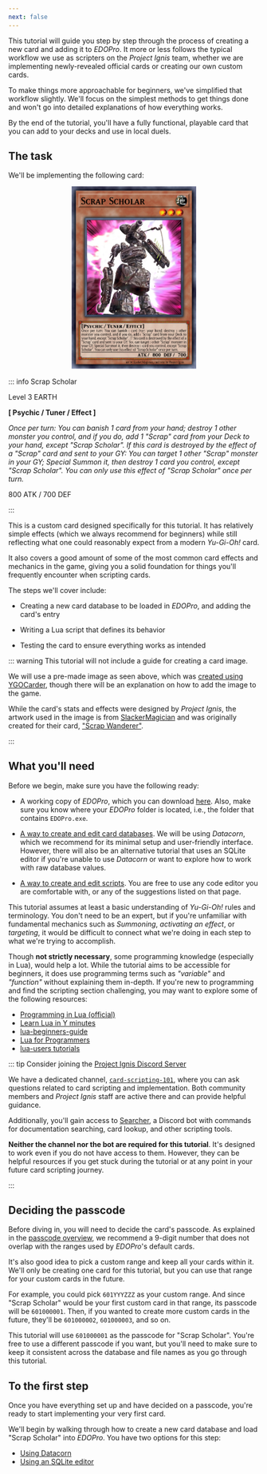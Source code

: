 ```yaml
---
next: false
---
```


This tutorial will guide you step by step through the process of creating a new card and adding it to _EDOPro_. It more or less follows the typical workflow we use as scripters on the _Project Ignis_ team, whether we are implementing newly-revealed official cards or creating our own custom cards.

To make things more approachable for beginners, we've simplified that workflow slightly. We'll focus on the simplest methods to get things done and won't go into detailed explanations of how everything works.

By the end of the tutorial, you'll have a fully functional, playable card that you can add to your decks and use in local duels.

## The task

We'll be implementing the following card:

<p align="center">
  <img src="./first-card/scholar.png" alt="Scrap Scholar" width="250"/>
</p>

::: info Scrap Scholar

Level 3 EARTH

**[ Psychic / Tuner / Effect ]**

_Once per turn: You can banish 1 card from your hand; destroy 1 other monster you control, and if you do, add 1 "Scrap" card from your Deck to your hand, except "Scrap Scholar". If this card is destroyed by the effect of a "Scrap" card and sent to your GY: You can target 1 other "Scrap" monster in your GY; Special Summon it, then destroy 1 card you control, except "Scrap Scholar". You can only use this effect of "Scrap Scholar" once per turn._

800 ATK / 700 DEF

:::

This is a custom card designed specifically for this tutorial. It has relatively simple effects (which we always recommend for beginners) while still reflecting what one could reasonably expect from a modern _Yu-Gi-Oh!_ card.

It also covers a good amount of some of the most common card effects and mechanics in the game, giving you a solid foundation for things you'll frequently encounter when scripting cards.

<!-- TODO: improve this list -->

The steps we'll cover include:

- Creating a new card database to be loaded in _EDOPro_, and adding the card's entry

- Writing a Lua script that defines its behavior

- Testing the card to ensure everything works as intended

::: warning This tutorial will not include a guide for creating a card image.

We will use a pre-made image as seen above, which was [created using YGOCarder](https://lauqerm.github.io/ygocarder/?data=%7B%22fm%22%3A%22tcg%22%2C%22fr%22%3A%22effect%22%2C%22fo%22%3A%22normal%22%2C%22op%22%3A%7B%22opbd%22%3A100%2C%22oppd%22%3A100%2C%22optx%22%3A100%2C%22opnm%22%3A100%2C%22opbf%22%3A%22%23404040%22%2C%22opab%22%3Atrue%2C%22opnb%22%3Atrue%2C%22opbl%22%3Afalse%7D%2C%22fn%22%3A%5B%5D%2C%22afn%22%3A%22normal%22%2C%22na%22%3A%22Scrap+Scholar%22%2C%22nst%22%3A%22auto%22%2C%22ns%22%3A%7B%22nsft%22%3A%22Default%22%2C%22nsfs%22%3A%22%23000000%22%2C%22nshfs%22%3A%22%23000000%22%2C%22nssc%22%3A%22%23000000%22%2C%22nssoy%22%3A0%2C%22nssox%22%3A0%2C%22nssb%22%3A0%2C%22nshs%22%3Afalse%2C%22nslc%22%3A%22%23000000%22%2C%22nslw%22%3A0%2C%22nsloy%22%3A0%2C%22nslox%22%3A0%2C%22nshl%22%3Afalse%2C%22nsgd%22%3A0%2C%22nscg%22%3A%220.000%7C%23eef10b%2C0.5%7C%23d78025%2C1.000%7C%237e20cf%22%2C%22nshg%22%3Afalse%2C%22nsep%22%3A90%2C%22nsey%22%3A90%2C%22nset%22%3A0%2C%22nshe%22%3Afalse%2C%22nspr%22%3A%22commonB%22%2C%22nspt%22%3A%22none%22%7D%2C%22at%22%3A%22EARTH%22%2C%22sf%22%3A%22NO+ICON%22%2C%22it%22%3A%22auto%22%2C%22st%22%3A3%2C%22sa%22%3A%22right%22%2C%22ar%22%3A%22https%3A%2F%2Fi.imgur.com%2Fh5kXZeC.png%22%2C%22ad%22%3A%22%22%2C%22as%22%3A%22offline%22%2C%22af%22%3Afalse%2C%22arc%22%3A%7B%22aru%22%3A%22%25%22%2C%22ara%22%3A1%2C%22arx%22%3A0%2C%22ary%22%3A0%2C%22arw%22%3A100%2C%22arh%22%3A99.8046875%7D%2C%22hbg%22%3Afalse%2C%22bg%22%3A%22%22%2C%22bgd%22%3A%22%22%2C%22bf%22%3Afalse%2C%22bgs%22%3A%22online%22%2C%22bgt%22%3A%22fit%22%2C%22bgc%22%3A%7B%22bgx%22%3A0%2C%22bgy%22%3A4%2C%22bgw%22%3A100%2C%22bgh%22%3A89.5%2C%22bgu%22%3A%22%25%22%2C%22bga%22%3A1%7D%2C%22lm%22%3A%5B%221%22%2C%223%22%2C%227%22%2C%229%22%5D%2C%22il%22%3Afalse%2C%22ip%22%3Afalse%2C%22pf%22%3A%22effect%22%2C%22pe%22%3A%22%22%2C%22rs%22%3A%224%22%2C%22bs%22%3A%224%22%2C%22psi%22%3A%22medium%22%2C%22ta%22%3A%5B%22Psychic%22%2C%22Tuner%22%2C%22Effect%22%5D%2C%22es%22%3A%7B%22cdtl%22%3A%22veryLoose%22%2C%22efs%22%3A%22auto%22%2C%22eus%22%3A0%7D%2C%22ps%22%3A%7B%22pfs%22%3A%22auto%22%2C%22pus%22%3A0%7D%2C%22ef%22%3A%22Once+per+turn%3A+You+can+banish+1+card+from+your+hand%3B+destroy+1+other+monster+you+control%2C+and+if+you+do%2C+add+1+%5C%22Scrap%5C%22+card+from+your+Deck+to+your+hand%2C+except+%5C%22Scrap+Scholar%5C%22.+If+this+card+is+destroyed+by+the+effect+of+a+%5C%22Scrap%5C%22+card+and+sent+to+your+GY%3A+You+can+target+1+other+%5C%22Scrap%5C%22+monster+in+your+GY%3B+Special+Summon+it%2C+then+destroy+1+card+you+control%2C+except+%5C%22Scrap+Scholar%5C%22.+You+can+only+use+this+effect+of+%5C%22Scrap+Scholar%5C%22+once+per+turn.%22%2C%22si%22%3A%22%22%2C%22atk%22%3A%22800%22%2C%22def%22%3A%22700%22%2C%22pw%22%3A%22%22%2C%22sti%22%3A%22no-sticker%22%2C%22ife%22%3Afalse%2C%22isp%22%3Afalse%2C%22ile%22%3Afalse%2C%22idt%22%3Afalse%2C%22ilc%22%3Afalse%2C%22cr%22%3A%22art+by+SlackerMagician%2C+card+text+by+Project+Ignis%22%2C%22fh%22%3Atrue%2C%22sts%22%3A%5Bfalse%2C%22%23000000%22%2Cfalse%2C%22%23000000%22%5D%2C%22tts%22%3A%5Bfalse%2C%22%23000000%22%2Cfalse%2C%22%23000000%22%5D%2C%22ets%22%3A%5Bfalse%2C%22%23000000%22%2Cfalse%2C%22%23000000%22%5D%2C%22pts%22%3A%5Bfalse%2C%22%23000000%22%2Cfalse%2C%22%23000000%22%5D%2C%22ots%22%3A%5Bfalse%2C%22%23000000%22%2Cfalse%2C%22%23000000%22%5D%2C%22ve%22%3A2%7D), though there will be an explanation on how to add the image to the game.

While the card's stats and effects were designed by _Project Ignis_, the artwork used in the image is from [SlackerMagician](https://www.deviantart.com/slackermagician) and was originally created for their card, ["Scrap Wanderer"](https://www.deviantart.com/slackermagician/art/Scrap-Wanderer-907369948).

:::

## What you'll need

Before we begin, make sure you have the following ready:

- A working copy of _EDOPro_, which you can download [here](https://projectignis.github.io/download.html). Also, make sure you know where your _EDOPro_ folder is located, i.e., the folder that contains `EDOPro.exe`.

- [A way to create and edit card databases](/getting-started/setup/#programs-to-use). We will be using _Datacorn_, which we recommend for its minimal setup and user-friendly interface. However, there will also be an alternative tutorial that uses an SQLite editor if you're unable to use _Datacorn_ or want to explore how to work with raw database values.

- [A way to create and edit scripts](/getting-started/setup/#programs-to-use-1). You are free to use any code editor you are comfortable with, or any of the suggestions listed on that page.

This tutorial assumes at least a basic understanding of _Yu-Gi-Oh!_ rules and terminology. You don't need to be an expert, but if you're unfamiliar with fundamental mechanics such as _Summoning_, _activating an effect_, or _targeting_, it would be difficult to connect what we're doing in each step to what we're trying to accomplish.

Though **not strictly necessary**, some programming knowledge (especially in Lua), would help a lot. While the tutorial aims to be accessible for beginners, it does use programming terms such as _"variable"_ and _"function"_ without explaining them in-depth. If you're new to programming and find the scripting section challenging, you may want to explore some of the following resources:

- [Programming in Lua (official)](https://www.lua.org/pil/contents.html)
- [Learn Lua in Y minutes](https://learnxinyminutes.com/lua/)
- [lua-beginners-guide](https://github.com/gridlocdev/lua-beginners-guide)
- [Lua for Programmers](https://ebens.me/posts/lua-for-programmers-part-1/)
- [lua-users tutorials](http://lua-users.org/wiki/TutorialDirectory)

::: tip Consider joining the [Project Ignis Discord Server](https://discord.gg/ygopro-percy)

We have a dedicated channel, [`card-scripting-101`](https://discord.com/channels/170601678658076672/208066323429720064), where you can ask questions related to card scripting and implementation. Both community members and _Project Ignis_ staff are active there and can provide helpful guidance.

Additionally, you'll gain access to [Searcher](https://github.com/that-hatter/scrapi-searcher), a Discord bot with commands for documentation searching, card lookup, and other scripting tools.

**Neither the channel nor the bot are required for this tutorial**. It's designed to work even if you do not have access to them. However, they can be helpful resources if you get stuck during the tutorial or at any point in your future card scripting journey.

:::

## Deciding the passcode

Before diving in, you will need to decide the card's passcode. As explained in the [passcode overview](/getting-started/setup#passcodes), we recommend a 9-digit number that does not overlap with the ranges used by _EDOPro_'s default cards.

It's also good idea to pick a custom range and keep all your cards within it. We'll only be creating one card for this tutorial, but you can use that range for your custom cards in the future.

For example, you could pick `601YYYZZZ` as your custom range. And since "Scrap Scholar" would be your first custom card in that range, its passcode will be `601000001`. Then, if you wanted to create more custom cards in the future, they'll be `601000002`, `601000003`, and so on.

This tutorial will use `601000001` as the passcode for "Scrap Scholar". You're free to use a different passcode if you want, but you'll need to make sure to keep it consistent across the database and file names as you go through this tutorial.

## To the first step

Once you have everything set up and have decided on a passcode, you're ready to start implementing your very first card.

We'll begin by walking through how to create a new card database and load "Scrap Scholar" into _EDOPro_. You have two options for this step:

- [Using Datacorn](./first-card/adding-datacorn)
- [Using an SQLite editor](./first-card/adding-sqlite)
